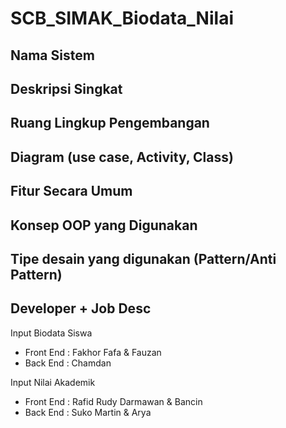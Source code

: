 # SCB_SIMAK_Biodata_Nilai 


## Nama Sistem


## Deskripsi Singkat


## Ruang Lingkup Pengembangan


## Diagram (use case, Activity, Class)


## Fitur Secara Umum


## Konsep OOP yang Digunakan

## Tipe desain yang digunakan (Pattern/Anti Pattern)


## Developer + Job Desc
Input Biodata Siswa
- Front End : Fakhor Fafa & Fauzan
- Back End  : Chamdan

Input Nilai Akademik
- Front End : Rafid Rudy Darmawan & Bancin
- Back End  : Suko Martin & Arya
